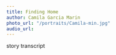```yaml
---
title: Finding Home
author: Camila Garcia Marin
photo_url: "/portraits/Camila-min.jpg"
audio_url:
---
```


story transcript